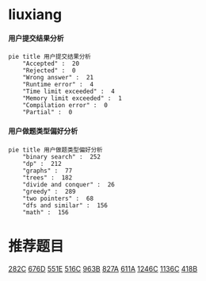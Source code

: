 # liuxiang

<!-- tabs:start -->



#### **用户提交结果分析**

```mermaid
pie title 用户提交结果分析
    "Accepted" :  20
    "Rejected" :  0
    "Wrong answer" :  21
    "Runtime error" :  4
    "Time limit exceeded" :  4
    "Memory limit exceeded" :  1
    "Compilation error" :  0
    "Partial" :  0
```

#### **用户做题类型偏好分析**

```mermaid
pie title 用户做题类型偏好分析
    "binary search" :  252
    "dp" :  212
    "graphs" :  77
    "trees" :  182
    "divide and conquer" :  26
    "greedy" :  289
    "two pointers" :  68
    "dfs and similar" :  156
    "math" :  156
```



<!-- tabs:end -->
# 推荐题目
[282C](https://codeforces.com/contest/282/problem/C)
[676D](https://codeforces.com/contest/676/problem/D)
[551E](https://codeforces.com/contest/551/problem/E)
[516C](https://codeforces.com/contest/516/problem/C)
[963B](https://codeforces.com/contest/963/problem/B)
[827A](https://codeforces.com/contest/827/problem/A)
[611A](https://codeforces.com/contest/611/problem/A)
[1246C](https://codeforces.com/contest/1246/problem/C)
[1136C](https://codeforces.com/contest/1136/problem/C)
[418B](https://codeforces.com/contest/418/problem/B)
